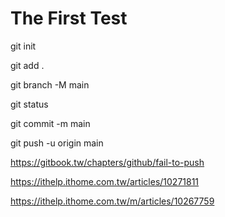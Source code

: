 # The First Test

git init 

git add .

git branch -M main

git status

git commit -m main 

git push -u origin main


https://gitbook.tw/chapters/github/fail-to-push

https://ithelp.ithome.com.tw/articles/10271811

https://ithelp.ithome.com.tw/m/articles/10267759